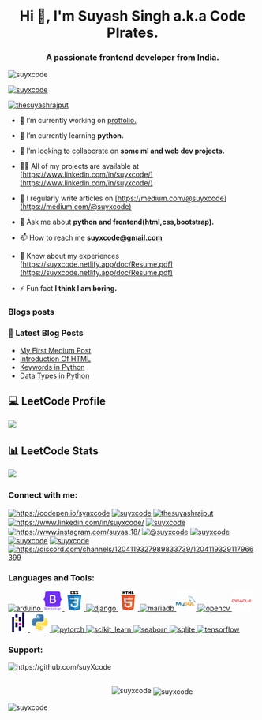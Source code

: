 <h1 align="center">Hi 👋, I'm Suyash Singh a.k.a Code PIrates.</h1>
<h3 align="center">A passionate frontend developer from India.</h3>

<p align="left"> <img src="https://komarev.com/ghpvc/?username=suyxcode&label=Profile%20views&color=0e75b6&style=flat" alt="suyxcode" /> </p>

<p align="left"> <a href="https://github.com/ryo-ma/github-profile-trophy"><img src="https://github-profile-trophy.vercel.app/?username=suyxcode" alt="suyxcode" /></a> </p>

<p align="left"> <a href="https://twitter.com/thesuyashrajput" target="blank"><img src="https://img.shields.io/twitter/follow/thesuyashrajput?logo=twitter&style=for-the-badge" alt="thesuyashrajput" /></a> </p>

- 🔭 I’m currently working on [protfolio.](https://suyxcode.netlify.app/)

- 🌱 I’m currently learning **python.**

- 👯 I’m looking to collaborate on **some ml and web dev projects.**

- 👨‍💻 All of my projects are available at [https://www.linkedin.com/in/suyxcode/](https://www.linkedin.com/in/suyxcode/)

- 📝 I regularly write articles on [https://medium.com/@suyxcode](https://medium.com/@suyxcode)

- 💬 Ask me about **python and frontend(html,css,bootstrap).**

- 📫 How to reach me **suyxcode@gmail.com**

- 📄 Know about my experiences [https://suyxcode.netlify.app/doc/Resume.pdf](https://suyxcode.netlify.app/doc/Resume.pdf)

- ⚡ Fun fact **I think I am boring.**

### Blogs posts
<!-- BLOG-POST-LIST:START -->
### 📢 Latest Blog Posts
- [My First Medium Post](https://medium.com/@suyxcode/ultimate-guide-to-swapping-two-numbers-in-python-performance-comparison-and-best-practices-7589672961e8)
- [Introduction Of HTML](https://medium.com/@suyxcode/the-frontend-structure-using-html-introduction-part-1fb9750f52e1)
- [Keywords in Python](https://medium.com/@suyxcode/keywords-variables-identifiers-7c706b8b00f2)
- [Data Types in Python](https://medium.com/@suyxcode/multi-valued-data-types-part-1-79025b12af28)

<!-- BLOG-POST-LIST:END -->

<h2 >💻 LeetCode Profile</h2>
<p >
  <a href="https://leetcode.com/suyxcode/">
    <img src="https://img.shields.io/badge/LeetCode-Profile-orange?style=for-the-badge&logo=leetcode"/>
  </a>
</p>

<h2 >📊 LeetCode Stats</h2>
<p >
  <img src="https://leetcard.jacoblin.cool/suyxcode?theme=dark&font=Karma&ext=contest"/>
</p>

<h3 align="left">Connect with me:</h3>
<p align="left">
<a href="https://codepen.io/https://codepen.io/syaxcode" target="blank"><img align="center" src="https://raw.githubusercontent.com/rahuldkjain/github-profile-readme-generator/master/src/images/icons/Social/codepen.svg" alt="https://codepen.io/syaxcode" height="30" width="40" /></a>
<a href="https://dev.to/suyxcode" target="blank"><img align="center" src="https://raw.githubusercontent.com/rahuldkjain/github-profile-readme-generator/master/src/images/icons/Social/devto.svg" alt="suyxcode" height="30" width="40" /></a>
<a href="https://twitter.com/thesuyashrajput" target="blank"><img align="center" src="https://raw.githubusercontent.com/rahuldkjain/github-profile-readme-generator/master/src/images/icons/Social/twitter.svg" alt="thesuyashrajput" height="30" width="40" /></a>
<a href="https://linkedin.com/in/https://www.linkedin.com/in/suyxcode/" target="blank"><img align="center" src="https://raw.githubusercontent.com/rahuldkjain/github-profile-readme-generator/master/src/images/icons/Social/linked-in-alt.svg" alt="https://www.linkedin.com/in/suyxcode/" height="30" width="40" /></a>
<a href="https://kaggle.com/suyxcode" target="blank"><img align="center" src="https://raw.githubusercontent.com/rahuldkjain/github-profile-readme-generator/master/src/images/icons/Social/kaggle.svg" alt="suyxcode" height="30" width="40" /></a>
<a href="https://instagram.com/https://www.instagram.com/suyas_18/" target="blank"><img align="center" src="https://raw.githubusercontent.com/rahuldkjain/github-profile-readme-generator/master/src/images/icons/Social/instagram.svg" alt="https://www.instagram.com/suyas_18/" height="30" width="40" /></a>
<a href="https://medium.com/@suyxcode" target="blank"><img align="center" src="https://raw.githubusercontent.com/rahuldkjain/github-profile-readme-generator/master/src/images/icons/Social/medium.svg" alt="@suyxcode" height="30" width="40" /></a>
<a href="https://www.codechef.com/users/suyxcode_1" target="blank"><img align="center" src="https://cdn.jsdelivr.net/npm/simple-icons@3.1.0/icons/codechef.svg" alt="suyxcode" height="30" width="40" /></a>
<a href="https://www.hackerrank.com/suyxcode" target="blank"><img align="center" src="https://raw.githubusercontent.com/rahuldkjain/github-profile-readme-generator/master/src/images/icons/Social/hackerrank.svg" alt="suyxcode" height="30" width="40" /></a>
<a href="https://www.leetcode.com/suyxcode" target="blank"><img align="center" src="https://raw.githubusercontent.com/rahuldkjain/github-profile-readme-generator/master/src/images/icons/Social/leet-code.svg" alt="suyxcode" height="30" width="40" /></a>
<a href="https://discord.gg/https://discord.com/channels/1204119327989833739/1204119329117966399" target="blank"><img align="center" src="https://raw.githubusercontent.com/rahuldkjain/github-profile-readme-generator/master/src/images/icons/Social/discord.svg" alt="https://discord.com/channels/1204119327989833739/1204119329117966399" height="30" width="40" /></a>
</p>

<h3 align="left">Languages and Tools:</h3>
<p align="left"> <a href="https://www.arduino.cc/" target="_blank" rel="noreferrer"> <img src="https://cdn.worldvectorlogo.com/logos/arduino-1.svg" alt="arduino" width="40" height="40"/> </a> <a href="https://getbootstrap.com" target="_blank" rel="noreferrer"> <img src="https://raw.githubusercontent.com/devicons/devicon/master/icons/bootstrap/bootstrap-plain-wordmark.svg" alt="bootstrap" width="40" height="40"/> </a> <a href="https://www.w3schools.com/css/" target="_blank" rel="noreferrer"> <img src="https://raw.githubusercontent.com/devicons/devicon/master/icons/css3/css3-original-wordmark.svg" alt="css3" width="40" height="40"/> </a> <a href="https://www.djangoproject.com/" target="_blank" rel="noreferrer"> <img src="https://cdn.worldvectorlogo.com/logos/django.svg" alt="django" width="40" height="40"/> </a> <a href="https://www.w3.org/html/" target="_blank" rel="noreferrer"> <img src="https://raw.githubusercontent.com/devicons/devicon/master/icons/html5/html5-original-wordmark.svg" alt="html5" width="40" height="40"/> </a> <a href="https://mariadb.org/" target="_blank" rel="noreferrer"> <img src="https://www.vectorlogo.zone/logos/mariadb/mariadb-icon.svg" alt="mariadb" width="40" height="40"/> </a> <a href="https://www.mysql.com/" target="_blank" rel="noreferrer"> <img src="https://raw.githubusercontent.com/devicons/devicon/master/icons/mysql/mysql-original-wordmark.svg" alt="mysql" width="40" height="40"/> </a> <a href="https://opencv.org/" target="_blank" rel="noreferrer"> <img src="https://www.vectorlogo.zone/logos/opencv/opencv-icon.svg" alt="opencv" width="40" height="40"/> </a> <a href="https://www.oracle.com/" target="_blank" rel="noreferrer"> <img src="https://raw.githubusercontent.com/devicons/devicon/master/icons/oracle/oracle-original.svg" alt="oracle" width="40" height="40"/> </a> <a href="https://pandas.pydata.org/" target="_blank" rel="noreferrer"> <img src="https://raw.githubusercontent.com/devicons/devicon/2ae2a900d2f041da66e950e4d48052658d850630/icons/pandas/pandas-original.svg" alt="pandas" width="40" height="40"/> </a> <a href="https://www.python.org" target="_blank" rel="noreferrer"> <img src="https://raw.githubusercontent.com/devicons/devicon/master/icons/python/python-original.svg" alt="python" width="40" height="40"/> </a> <a href="https://pytorch.org/" target="_blank" rel="noreferrer"> <img src="https://www.vectorlogo.zone/logos/pytorch/pytorch-icon.svg" alt="pytorch" width="40" height="40"/> </a> <a href="https://scikit-learn.org/" target="_blank" rel="noreferrer"> <img src="https://upload.wikimedia.org/wikipedia/commons/0/05/Scikit_learn_logo_small.svg" alt="scikit_learn" width="40" height="40"/> </a> <a href="https://seaborn.pydata.org/" target="_blank" rel="noreferrer"> <img src="https://seaborn.pydata.org/_images/logo-mark-lightbg.svg" alt="seaborn" width="40" height="40"/> </a> <a href="https://www.sqlite.org/" target="_blank" rel="noreferrer"> <img src="https://www.vectorlogo.zone/logos/sqlite/sqlite-icon.svg" alt="sqlite" width="40" height="40"/> </a> <a href="https://www.tensorflow.org" target="_blank" rel="noreferrer"> <img src="https://www.vectorlogo.zone/logos/tensorflow/tensorflow-icon.svg" alt="tensorflow" width="40" height="40"/> </a> </p>

<h3 align="left">Support:</h3>
<p><a href="https://www.buymeacoffee.com/https://github.com/suyXcode"> <img align="left" src="https://cdn.buymeacoffee.com/buttons/v2/default-yellow.png" height="50" width="210" alt="https://github.com/suyXcode" /></a></p><br><br>

<p><img align="left" src="https://github-readme-stats.vercel.app/api/top-langs?username=suyxcode&show_icons=true&locale=en&layout=compact" alt="suyxcode" /></p>

<p>&nbsp;<img align="center" src="https://github-readme-stats.vercel.app/api?username=suyxcode&show_icons=true&locale=en" alt="suyxcode" /></p>

<p><img align="center" src="https://github-readme-streak-stats.herokuapp.com/?user=suyxcode&" alt="suyxcode" /></p>
